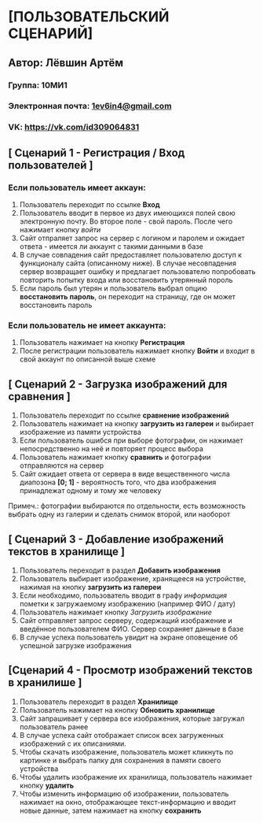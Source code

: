 # [ПОЛЬЗОВАТЕЛЬСКИЙ СЦЕНАРИЙ]

## Автор: Лёвшин Артём

### Группа: 10МИ1
### Электронная почта: 1ev6in4@gmail.com
### VK: https://vk.com/id309064831


## **[ Сценарий 1 - Регистрация / Вход пользователей** ]

   ### **Если пользователь имеет аккаун:**
    
  1. Пользователь переходит по ссылке **Вход**
  2. Пользователь вводит в первое из двух имеющихся полей свою электронную почту. Во второе поле - свой пароль. После чего нажимает кнопку *войти*
  3. Сайт отпраляет запрос на сервер с логином и паролем и ожидает ответа - имеется ли аккаунт с такими данными в базе
  4. В случае совпадения сайт предоставляет пользователю доступ к функционалу сайта (описанному ниже). В случае несовпадения сервер возвращает ошибку и предлагает пользователю попробовать повторить попытку входа или восстановить утерянный пороль
  5. Если пароль был утерян и пользователь выбрал опцию **восстановить пароль**, он переходит на страницу, где он может восстановить пароль
  
   ### **Если пользователь не имеет аккаунта:**

  1. Пользователь нажимает на кнопку **Регистрация**
  2. После регистрации пользователь нажимает кнопку **Войти** и входит в свой аккаунт по описанной выше схеме

## **[ Сценарий 2 - Загрузка изображений для сравнения ]**

  1. Пользователь переходит по ссылке **сравнение изображений**
  2. Пользователь нажимает на кнопку **загрузить из галереи** и выбирает изображение из памяти устройства
  3. Если пользователь ошибся при выборе фотографии, он нажимает непосредственно на неё и повторяет процесс выбора
  4. Пользователь нажимает кнопку **сравнить** и фотографии отправляются на сервер
  5. Сайт ожидает ответа от сервера в виде вещественного числа диапозона **[0; 1]** - вероятность того, что два изображения принадлежат одному и тому же человеку
  
   Примеч.: фотографии выбираются по отдельности, есть возможность выбрать одну из галерии и сделать снимок второй, или наоборот
  
## **[ Сценарий 3 - Добавление изображений текстов в хранилище ]**

  1. Пользователь переходит в раздел **Добавить изображения**
  2. Пользователь выбирает изображение, хранящееся на устройстве, нажимая на кнопку **загрузить из галереи**
  3. Если необходимо, пользователь вводит в графу *информация* пометки к загружаемому изображению (например ФИО / дату)
  4. Пользователь нажимает кнопку *Загрузить изображение*
  5. Сайт отправляет запрос серверу, содержащий изображение и введённое пользователем ФИО. Сервер сохраняет данные в базе
  6. В случае успеха пользователь увидит на экране оповещение об успешной загрузке изображения
  
## **[Сценарий 4 - Просмотр изображений текстов в хранилише ]**
  
  1. Пользователь переходит в раздел **Хранилище**
  2. Пользователь нажимает на кнопку **Обновить хранилище**
  3. Сайт запрашивает у сервера все изображения, которые загружал пользователь ранее
  4. В случае успеха сайт отображает список всех загруженных изображений с их описаниями.
  5. Чтобы скачать изображение, пользователь может кликнуть по картинке и выбрать папку для сохранения в памяти своего устройства
  6. Чтобы удалить изображение их хранилища, пользователь нажимает кнопку **удалить**
  7. Чтобы изменить информацию об изображении, пользователь нажимает на окно, отображающее текст-информацию и вводит новые данные, затем нажимает на кнопку **сохранить**

